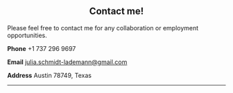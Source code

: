 <h2 style="text-align: center;" id=contact>Contact me!</h2>

Please feel free to contact me for any collaboration or employment opportunities.

**Phone** +1 737 296 9697

**Email** julia.schmidt-lademann@gmail.com

**Address** Austin 78749, Texas

----------------------------------------------------------------------------------------------------

